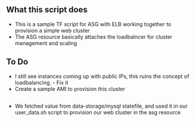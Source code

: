 ## What this script does 
- This is a sample TF script for ASG with ELB working together to provision a simple web cluster 
- The ASG resource basically attaches the loadbalncer for cluster management and scaling


## To Do 
- I still see instances coming up with public IPs, this ruins the concept of loadbalancing. - Fix it 
- Create a sample AMI to provision this cluster 

## 
- We fetched value from data-storage/mysql statefile, and used it in our user_data.sh script to provision our web cluster in the asg resource
